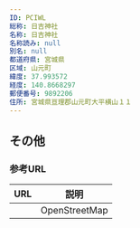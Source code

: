 ```yaml
---
ID: PCIWL
総称: 日吉神社
名称: 日吉神社
名称読み: null
別名: null
都道府県: 宮城県
区域: 山元町
緯度: 37.993572
経度: 140.8668297
郵便番号: 9892206
住所: 宮城県亘理郡山元町大平横山１１
---
```


## その他

### 参考URL

| URL | 説明          |
| --- | ------------- |
|     | OpenStreetMap |

